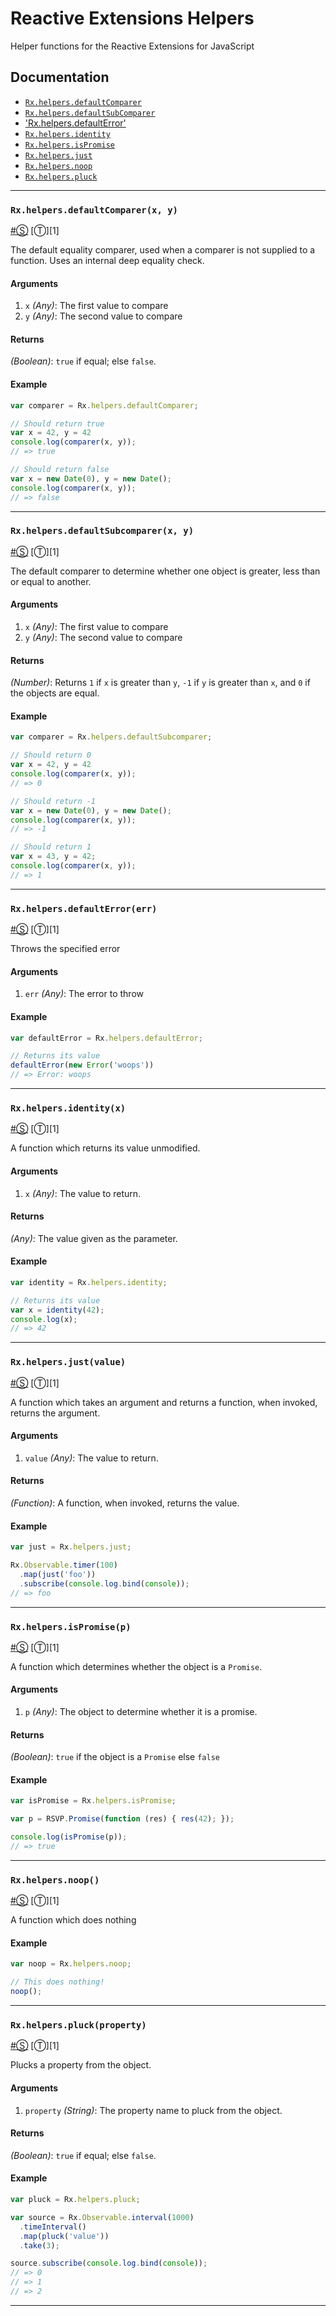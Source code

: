 # Reactive Extensions Helpers #

Helper functions for the Reactive Extensions for JavaScript

## Documentation ##

- [`Rx.helpers.defaultComparer`](#rxhelpersdefaultcomparerx-y)
- [`Rx.helpers.defaultSubComparer`](#rxhelpersdefaultsubscomparerx-y)
- ['Rx.helpers.defaultError'](#rxhelpersdefaulterror)
- [`Rx.helpers.identity`](#rxhelpersidentityx)
- [`Rx.helpers.isPromise`](#rxhelpersispromisep)
- [`Rx.helpers.just`](#rxhelpersjustvalue)
- [`Rx.helpers.noop`](#rxhelpersnoop)
- [`Rx.helpers.pluck`](#rxhelperspluckproperty)

* * *

### <a id="rxhelpersdefaultcomparerx-y"></a>`Rx.helpers.defaultComparer(x, y)`
<a href="#rxhelpersdefaultcomparerx-y">#</a>[&#x24C8;](https://github.com/Reactive-Extensions/RxJS/blob/master/src/core/basicheader.js "View in source") [&#x24C9;][1]

The default equality comparer, used when a comparer is not supplied to a function.  Uses an internal deep equality check.

#### Arguments
1. `x` *(Any)*: The first value to compare
2. `y` *(Any)*: The second value to compare

#### Returns
*(Boolean)*: `true` if equal; else `false`.

#### Example

```js
var comparer = Rx.helpers.defaultComparer;

// Should return true
var x = 42, y = 42
console.log(comparer(x, y));
// => true

// Should return false
var x = new Date(0), y = new Date();
console.log(comparer(x, y));
// => false
```
* * *

### <a id="rxhelpersdefaultsubcomparerx-y"></a>`Rx.helpers.defaultSubcomparer(x, y)`
<a href="#rxhelpersdefaultsubcomparerx-y">#</a>[&#x24C8;](https://github.com/Reactive-Extensions/RxJS/blob/master/src/core/basicheader.js "View in source") [&#x24C9;][1]

The default comparer to determine whether one object is greater, less than or equal to another.

#### Arguments
1. `x` *(Any)*: The first value to compare
2. `y` *(Any)*: The second value to compare

#### Returns
*(Number)*: Returns `1` if `x` is greater than `y`, `-1` if `y` is greater than `x`, and `0` if the objects are equal.

#### Example

```js
var comparer = Rx.helpers.defaultSubcomparer;

// Should return 0
var x = 42, y = 42
console.log(comparer(x, y));
// => 0

// Should return -1
var x = new Date(0), y = new Date();
console.log(comparer(x, y));
// => -1

// Should return 1
var x = 43, y = 42;
console.log(comparer(x, y));
// => 1
```
* * *

### <a id="rxhelpersdefaulterror"></a>`Rx.helpers.defaultError(err)`
<a href="#rxhelpersdefaulterror">#</a>[&#x24C8;](https://github.com/Reactive-Extensions/RxJS/blob/master/src/core/basicheader.js "View in source") [&#x24C9;][1]

Throws the specified error

#### Arguments
1. `err` *(Any)*: The error to throw

#### Example

```js
var defaultError = Rx.helpers.defaultError;

// Returns its value
defaultError(new Error('woops'))
// => Error: woops
```
* * *

### <a id="rxhelpersidentityx"></a>`Rx.helpers.identity(x)`
<a href="#rxhelpersidentityx">#</a>[&#x24C8;](https://github.com/Reactive-Extensions/RxJS/blob/master/src/core/basicheader.js "View in source") [&#x24C9;][1]

A function which returns its value unmodified.

#### Arguments
1. `x` *(Any)*: The value to return.

#### Returns
*(Any)*: The value given as the parameter.

#### Example

```js
var identity = Rx.helpers.identity;

// Returns its value
var x = identity(42);
console.log(x);
// => 42
```
* * *

### <a id="rxhelpersidentityx"></a>`Rx.helpers.just(value)`
<a href="#rxhelpersjustvalue">#</a>[&#x24C8;](https://github.com/Reactive-Extensions/RxJS/blob/master/src/core/basicheader.js "View in source") [&#x24C9;][1]

A function which takes an argument and returns a function, when invoked, returns the argument.

#### Arguments
1. `value` *(Any)*: The value to return.

#### Returns
*(Function)*: A function, when invoked, returns the value.

#### Example

```js
var just = Rx.helpers.just;

Rx.Observable.timer(100)
  .map(just('foo'))
  .subscribe(console.log.bind(console));
// => foo
```
* * *

### <a id="rxhelpersispromisep"></a>`Rx.helpers.isPromise(p)`
<a href="#rxhelpersispromisep">#</a>[&#x24C8;](https://github.com/Reactive-Extensions/RxJS/blob/master/src/core/basicheader.js "View in source") [&#x24C9;][1]

A function which determines whether the object is a `Promise`.

#### Arguments
1. `p` *(Any)*: The object to determine whether it is a promise.

#### Returns
*(Boolean)*: `true` if the object is a `Promise` else `false`

#### Example

```js
var isPromise = Rx.helpers.isPromise;

var p = RSVP.Promise(function (res) { res(42); });

console.log(isPromise(p));
// => true
```
* * *

### <a id="rxhelpersnoop"></a>`Rx.helpers.noop()`
<a href="#rxhelpersnoop">#</a>[&#x24C8;](https://github.com/Reactive-Extensions/RxJS/blob/master/src/core/basicheader.js "View in source") [&#x24C9;][1]

A function which does nothing

#### Example

```js
var noop = Rx.helpers.noop;

// This does nothing!
noop();
```
* * *

### <a id="rxhelperspluckproperty"></a>`Rx.helpers.pluck(property)`
<a href="#rxhelperspluckproperty">#</a>[&#x24C8;](https://github.com/Reactive-Extensions/RxJS/blob/master/src/core/basicheader.js "View in source") [&#x24C9;][1]

Plucks a property from the object.

#### Arguments
1. `property` *(String)*: The property name to pluck from the object.

#### Returns
*(Boolean)*: `true` if equal; else `false`.

#### Example

```js
var pluck = Rx.helpers.pluck;

var source = Rx.Observable.interval(1000)
  .timeInterval()
  .map(pluck('value'))
  .take(3);

source.subscribe(console.log.bind(console));
// => 0
// => 1
// => 2
```
* * *
